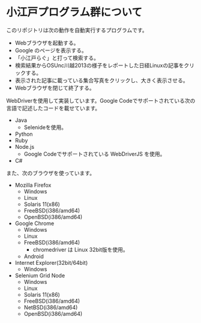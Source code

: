 # 小江戸プログラム群について
このリポジトリは次の動作を自動実行するプログラムです。
- Webブラウザを起動する。
- Google のページを表示する。
- 「小江戸らぐ」と打って検索する。
- 検索結果からOSUnc川越2013の様子をレポートした日経Linuxの記事をクリックする。
- 表示された記事に載っている集合写真をクリックし、大きく表示させる。
- Webブラウザを閉じて終了する。

WebDriverを使用して実装しています。Google Codeでサポートされている次の言語で記述したコードを載せています。
- Java
  - Selenideを使用。
- Python
- Ruby
- Node.js
  - Google Codeでサポートされている WebDriverJS を使用。
- C#

また、次のブラウザを使っています。
- Mozilla Firefox
  - Windows
  - Linux
  - Solaris 11(x86)
  - FreeBSD(i386/amd64)
  - OpenBSD(i386/amd64)
- Google Chrome
  - Windows
  - Linux
  - FreeBSD(i386/amd64)
    - chromedriver は Linux 32bit版を使用。
  - Android
- Internet Explorer(32bit/64bit)
  - Windows
- Selenium Grid Node
  - Windows
  - Linux
  - Solaris 11(x86)
  - FreeBSD(i386/amd64)
  - NetBSD(i386/amd64)
  - OpenBSD(i386/amd64)
